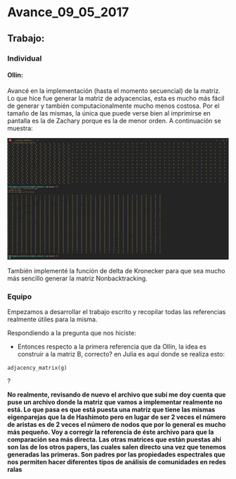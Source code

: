 # Avance_09_05_2017

## Trabajo:

### Individual

#### Ollin:
Avancé en la implementación (hasta el momento secuencial) de la matriz. Lo que hice fue generar la matriz de adyacencias, esta es mucho más fácil de generar y también computacionalmente mucho menos costosa. Por el tamaño de las mismas, la única que puede verse bien al imprimirse en pantalla es la de Zachary porque es la de menor orden. A continuación se muestra:

![matriz](https://github.com/ollin18/complex_network_c/blob/master/matriz_ady.png)

También implementé la función de delta de Kronecker para que sea mucho más sencillo generar la matriz Nonbacktracking.

### Equipo
Empezamos a desarrollar el trabajo escrito y recopilar todas las referencias realmente útiles para la misma.

Respondiendo a la pregunta que nos hiciste:
* Entonces respecto a la primera referencia que da Ollín, la idea es construir a la matriz B, correcto? en Julia es aquí donde se realiza esto:

```
adjacency_matrix(g)

```
?

**No realmente, revisando de nuevo el archivo que subí me doy cuenta que puse un archivo donde la matriz que vamos a implementar realmente no está. Lo que pasa es que está puesta una matriz que tiene las mismas eigenparejas que la de Hashimoto pero en lugar de ser 2 veces el número de aristas es de 2 veces el número de nodos que por lo general es mucho más pequeño. Voy a corregir la referencia de éste archivo para que la comparación sea más directa. Las otras matrices que están puestas ahí son las de los otros papers, las cuales salen directo una vez que tenemos generadas las primeras. Son padres por las propiedades espectrales que nos permiten hacer diferentes típos de análisis de comunidades en redes ralas**

